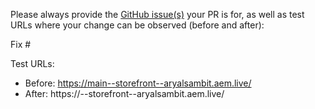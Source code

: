 Please always provide the [GitHub issue(s)](../issues) your PR is for, as well as test URLs where your change can be observed (before and after):

Fix #<gh-issue-id>

Test URLs:
- Before: https://main--storefront--aryalsambit.aem.live/
- After: https://<branch>--storefront--aryalsambit.aem.live/
